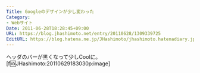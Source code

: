```yaml
---
Title: Googleのデザインが少し変わった
Category:
- Webサイト
Date: 2011-06-28T18:28:45+09:00
URL: https://blog.jhashimoto.net/entry/20110628/1309339725
EditURL: https://blog.hatena.ne.jp/JHashimoto/jhashimoto.hatenadiary.jp/atom/entry/12921228815717257563
---
```



ヘッダのバーが黒くなって少しCoolに。
[f:id:JHashimoto:20110629183030p:image]
